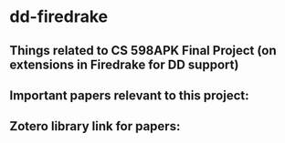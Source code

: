 # dd-firedrake
Things related to CS 598APK Final Project (on extensions in Firedrake for DD support)
---
Important papers relevant to this project:
---
Zotero library link for papers:
---
